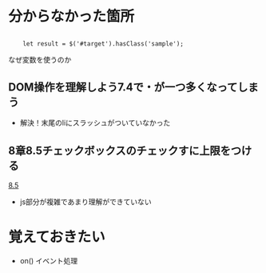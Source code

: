 # 分からなかった箇所

## 
```
    let result = $('#target').hasClass('sample');

```
なぜ変数を使うのか

## DOM操作を理解しよう7.4で・が一つ多くなってしまう
- 解決！末尾のliにスラッシュがついていなかった

## 8章8.5チェックボックスのチェックすに上限をつける
[8.5](https://terakoya.sejuku.net/programs/62/chapters/717#8.5-%E3%83%81%E3%82%A7%E3%83%83%E3%82%AF%E3%83%9C%E3%83%83%E3%82%AF%E3%82%B9%E3%81%AE%E3%83%81%E3%82%A7%E3%83%83%E3%82%AF%E6%95%B0%E3%81%AB%E4%B8%8A%E9%99%90%E3%82%92%E8%A8%AD%E3%81%91%E3%82%88%E3%81%86)
- js部分が複雑であまり理解ができていない

# 覚えておきたい
- on() イベント処理
